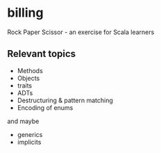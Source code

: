 # billing
Rock Paper Scissor - an exercise for Scala learners

## Relevant topics

- Methods
- Objects
- traits
- ADTs
- Destructuring & pattern matching
- Encoding of enums

and maybe

- generics
- implicits
